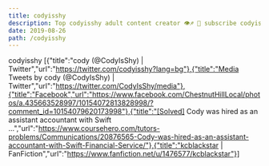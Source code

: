 ```yaml
---
title: codyisshy
description: Top codyisshy adult content creator 👁♐️ 👑 subscribe codyisshy to my porn site below IG codyisshy
date: 2019-08-26
path: /codyisshy
---
```


codyisshy
[{"title":"cody (@CodyIsShy) | Twitter","url":"https://twitter.com/codyisshy?lang=bg"},{"title":"Media Tweets by cody (@CodyIsShy) | Twitter","url":"https://twitter.com/CodyIsShy/media"},{"title":"Facebook","url":"https://www.facebook.com/ChestnutHillLocal/photos/a.435663528997/10154072813828998/?comment_id=10154079620173998"},{"title":"[Solved] Cody was hired as an assistant accountant with Swift ...","url":"https://www.coursehero.com/tutors-problems/Communications/20876565-Cody-was-hired-as-an-assistant-accountant-with-Swift-Financial-Service/"},{"title":"kcblackstar | FanFiction","url":"https://www.fanfiction.net/u/1476577/kcblackstar"}]

